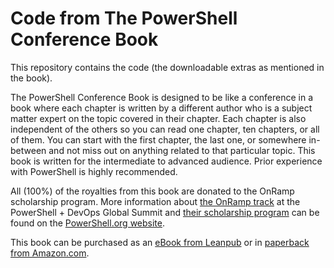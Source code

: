Code from The PowerShell Conference Book
==========

This repository contains the code (the downloadable extras as mentioned in the book).

The PowerShell Conference Book is designed to be like a conference in a book where each chapter is written by a different author who is a subject matter expert on the topic covered in their chapter. Each chapter is also independent of the others so you can read one chapter, ten chapters, or all of them. You can start with the first chapter, the last one, or somewhere in-between and not miss out on anything related to that particular topic. This book is written for the intermediate to advanced audience. Prior experience with PowerShell is highly recommended.

All (100%) of the royalties from this book are donated to the OnRamp scholarship program. More information about [the OnRamp track](https://powershell.org/summit/summit-onramp/) at the PowerShell + DevOps Global Summit and [their scholarship program](https://powershell.org/summit/summit-onramp/onramp-scholarship/) can be found on the [PowerShell.org website](https://powershell.org/).

This book can be purchased as an [eBook from Leanpub](https://leanpub.com/powershell-conference-book) or in [paperback from Amazon.com](https://www.amazon.com/PowerShell-Conference-Book-Books/dp/1720169977).
